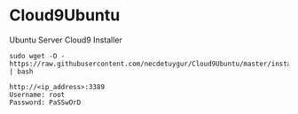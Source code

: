 # Cloud9Ubuntu
Ubuntu Server Cloud9 Installer

```
sudo wget -O - https://raw.githubusercontent.com/necdetuygur/Cloud9Ubuntu/master/installer.sh | bash
```

```
http://<ip_address>:3389
Username: root
Password: PaSSwOrD
```
